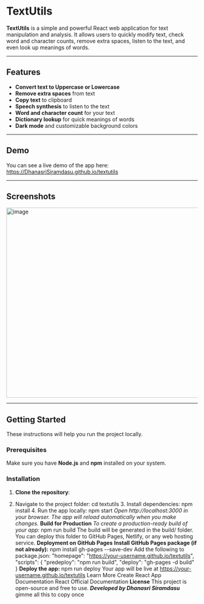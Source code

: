 # TextUtils

**TextUtils** is a simple and powerful React web application for text manipulation and analysis. It allows users to quickly modify text, check word and character counts, remove extra spaces, listen to the text, and even look up meanings of words.

---

## Features

- **Convert text to Uppercase or Lowercase**  
- **Remove extra spaces** from text  
- **Copy text** to clipboard  
- **Speech synthesis** to listen to the text  
- **Word and character count** for your text  
- **Dictionary lookup** for quick meanings of words  
- **Dark mode** and customizable background colors  

---

## Demo

You can see a live demo of the app here:  
https://DhanasriSiramdasu.github.io/textutils

---

## Screenshots

<img width="800" height="500" alt="image" src="https://github.com/user-attachments/assets/2e99b9c4-c1b0-41e0-bfde-d35929a251bc" />


---

## Getting Started

These instructions will help you run the project locally.

### Prerequisites

Make sure you have **Node.js** and **npm** installed on your system.

### Installation

1. **Clone the repository**:

2. Navigate to the project folder: cd textutils 3. Install dependencies: npm install 4. Run the app locally: npm start <i>Open http://localhost:3000 in your browser. The app will reload automatically when you make changes.</i> <b>Build for Production</b> <i>To create a production-ready build of your app:</i> npm run build The build will be generated in the build/ folder. You can deploy this folder to GitHub Pages, Netlify, or any web hosting service. <b>Deployment on GitHub Pages</b> <b>Install GitHub Pages package (if not already):</b> npm install gh-pages --save-dev Add the following to package.json: "homepage": "https://your-username.github.io/textutils", "scripts": { "predeploy": "npm run build", "deploy": "gh-pages -d build" } <b>Deploy the app:</b> npm run deploy Your app will be live at https://your-username.github.io/textutils Learn More Create React App Documentation React Official Documentation <b>License</b> This project is open-source and free to use. <b><i>Developed by Dhanasri Siramdasu</i></b> gimme all this to copy once
